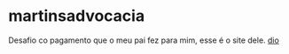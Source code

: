 # martinsadvocacia

Desafio co pagamento que o meu pai fez para mim, esse é o site dele.
[dio](https://web.dio.me/home)
